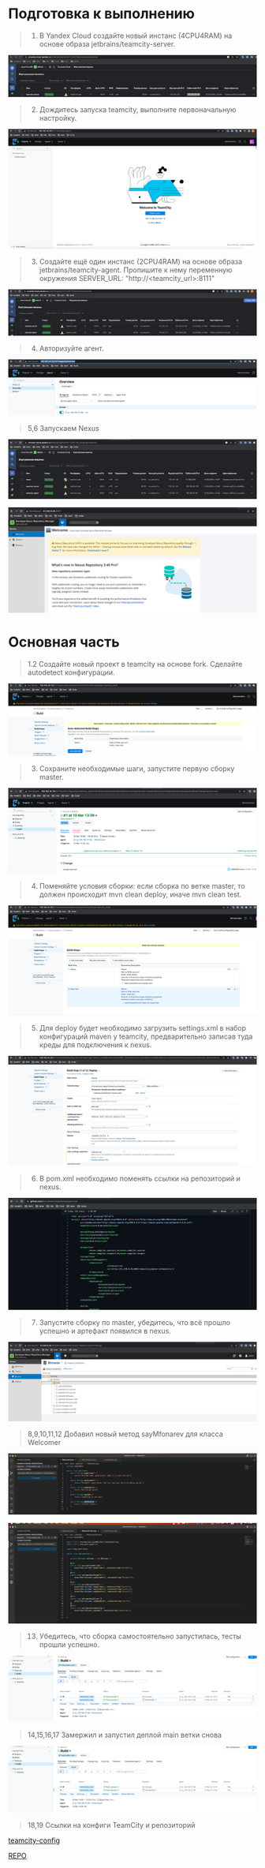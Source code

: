 # Подготовка к выполнению

>1. В Yandex Cloud создайте новый инстанс (4CPU4RAM) на основе образа jetbrains/teamcity-server.

![teamcity_server_create](dz11/screenshots/1.png)

>2. Дождитесь запуска teamcity, выполните первоначальную настройку.

![teamcity_server_initialize](dz11/screenshots/2.png)

>3. Создайте ещё один инстанс (2CPU4RAM) на основе образа jetbrains/teamcity-agent. Пропишите к нему переменную окружения SERVER_URL: "http://<teamcity_url>:8111"

![teamcity_agent_create](dz11/screenshots/3.png)

>4. Авторизуйте агент.

![teamcity_agent_autherize](dz11/screenshots/4.png)

>5,6 Запускаем Nexus

![start_nexus](dz11/screenshots/5.png)

![start_nexus](dz11/screenshots/6.png)

# Основная часть

>1.2 Создайте новый проект в teamcity на основе fork. Сделайте autodetect конфигурации. 

![first_project](dz11/screenshots/7.png)

>3. Сохраните необходимые шаги, запустите первую сборку master.

![first_project_run](dz11/screenshots/8.png)

>4. Поменяйте условия сборки: если сборка по ветке master, то должен происходит mvn clean deploy, иначе mvn clean test.

![first_project_change](dz11/screenshots/9.png)

>5. Для deploy будет необходимо загрузить settings.xml в набор конфигураций maven у teamcity, предварительно записав туда креды для подключения к nexus.

![add_settings](dz11/screenshots/10.png)

>6. В pom.xml необходимо поменять ссылки на репозиторий и nexus.

![add_settings](dz11/screenshots/11.png)

>7. Запустите сборку по master, убедитесь, что всё прошло успешно и артефакт появился в nexus.

![push_to_nexus](dz11/screenshots/12.png)

>8,9,10,11,12 Добавил новый метод sayMfonarev для класса Welcomer

![add_hunter_wellcomer](dz11/screenshots/13.png)

![add_hunter_wellcomer](dz11/screenshots/14.png)

>13. Убедитесь, что сборка самостоятельно запустилась, тесты прошли успешно.

![run_test_new_branch](dz11/screenshots/15.png)

>14,15,16,17 Замержил и запустил деплой main ветки снова

![run_deploy_again](dz11/screenshots/15.png)

>18,19 Ссылки на конфиги TeamCity и репозиторий

[teamcity-config](https://github.com/fonru/teamcity#:~:text=1%20hour%20ago-,TeamCity_Backup_20230310_145353.zip,-new%20file%3A%20TeamCity_Backup_20230310_145353)

[REPO](https://github.com/fonru/teamcity)